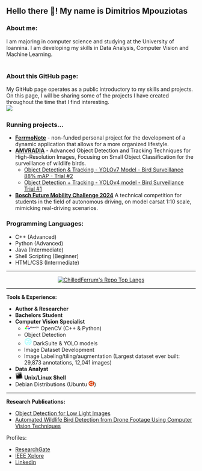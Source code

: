 ## Hello there :wave:! My name is Dimitrios Mpouziotas 

### About me:
I am majoring in computer science and studying at the University of Ioannina. I am developing my skills in Data Analysis, Computer Vision and Machine Learning. 
<br/><br/>

### About this GitHub page:
My GitHub page operates as a public introductory to my skills and projects. On this page, I will be sharing some of the projects I have created throughout the time that I find interesting. <br/>
![](https://komarev.com/ghpvc/?username=ChilledFerrum&color=green)

### Running projects...
 - <a href="https://github.com/ChilledFerrum/FerrmoNote">**FerrmoNote**</a> - non-funded personal project for the development of a dynamic application that allows for a more organized lifestyle.
 - <a href="https://kic.uoi.gr/el/amvradia-erevna-kai-anaptyxi-proigmenon-ypol/">**AMVRADIA**</a> - Advanced Object Detection and Tracking Techniques for High-Resolution Images, Focusing on Small Object Classification for the surveillance of wildlife birds.
    - <a href="https://youtu.be/MnMAoin4kec">Object Detection & Tracking - YOLOv7 Model - Bird Surveillance 88% mAP - Trial #2</a>
    - <a href="https://youtu.be/lMITeOJ_ss0">Object Detection + Tracking - YOLOv4 model - Bird Surveillance Trial #1</a>
 - <a href="https://boschfuturemobility.com">**Bosch Future Mobility Challenge 2024**</a>  A technical competition for students in the field of autonomous driving, on model carsat 1:10 scale, mimicking real-driving scenarios.

### Programming Languages:
<!--  - <img src="https://github.com/ChilledFerrum/ChilledFerrum/blob/efa6c805340d33a03c2c8e8332661fb919610e2e/style/Python.png" width="25" height="25" position="relative"> -->
 - C++ (Advanced)
 - Python (Advanced) 
 - Java (Intermediate)
 - Shell Scripting (Beginner)
 - HTML/CSS (Intermediate)

---
<p align="center">
  <a href="https://github.com/ChilledFerrum">
    <img src="https://github-readme-stats-git-masterrstaa-rickstaa.vercel.app/api/top-langs/?username=ChilledFerrum&theme=dracula" alt="ChilledFerrum's Repo Top Langs">
  </a>
</p>

---

**Tools & Experience:**
- **Author & Researcher**
- **Bachelors Student**
- **Computer Vision Specialist**
  - <img src="https://github.com/ChilledFerrum/ChilledFerrum/blob/c55b84bf0d87a1503484ecfa15cf438863084b65/style/OpenCV.png" width="40" height="15"> OpenCV (C++ & Python)
  - Object Detection
  - <img src="https://github.com/ChilledFerrum/ChilledFerrum/blob/182bcfd5384e5b133a6da195fbb5b2af89947eda/style/darknet.png" width="20" height="20"> DarkSuite & YOLO models
  - Image Dataset Development
  - Image Labeling/tiling/augmentation (Largest dataset ever built: 29,873 annotations, 12,041 images)
- **Data Analyst**
- <img src="https://github.com/ChilledFerrum/ChilledFerrum/blob/51af7ea28b00011947c625eae60d5c71c4c3475b/style/BashLinuxUnixShell.png" width="20" height="20"> **Unix/Linux Shell**
- Debian Distributions (Ubuntu <img src="https://github.com/ChilledFerrum/ChilledFerrum/blob/5347db0418e383c999c1a95882fe9fcf34602d49/style/Ubuntu.png" width="15" height="15">)


---


**Research Publications:** <br/>
 - [Object Detection for Low Light Images](https://ieeexplore.ieee.org/document/9932921)
 - [Automated Wildlife Bird Detection from Drone Footage Using Computer Vision Techniques](https://www.mdpi.com/2076-3417/13/13/7787)


Profiles:
- [ResearchGate](https://www.researchgate.net/profile/Dimitris-Mpouziotas)
- [IEEE Xplore](https://ieeexplore.ieee.org/author/37089583858)
- [Linkedin](https://www.linkedin.com/in/dimitris-mpouziotas-a34318256/)
